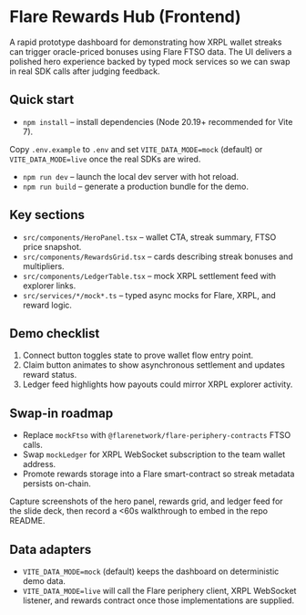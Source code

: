 # Flare Rewards Hub (Frontend)

A rapid prototype dashboard for demonstrating how XRPL wallet streaks can trigger oracle-priced bonuses using Flare FTSO data. The UI delivers a polished hero experience backed by typed mock services so we can swap in real SDK calls after judging feedback.

## Quick start
- `npm install` – install dependencies (Node 20.19+ recommended for Vite 7).

Copy `.env.example` to `.env` and set `VITE_DATA_MODE=mock` (default) or `VITE_DATA_MODE=live` once the real SDKs are wired.
- `npm run dev` – launch the local dev server with hot reload.
- `npm run build` – generate a production bundle for the demo.

## Key sections
- `src/components/HeroPanel.tsx` – wallet CTA, streak summary, FTSO price snapshot.
- `src/components/RewardsGrid.tsx` – cards describing streak bonuses and multipliers.
- `src/components/LedgerTable.tsx` – mock XRPL settlement feed with explorer links.
- `src/services/*/mock*.ts` – typed async mocks for Flare, XRPL, and reward logic.

## Demo checklist
1. Connect button toggles state to prove wallet flow entry point.
2. Claim button animates to show asynchronous settlement and updates reward status.
3. Ledger feed highlights how payouts could mirror XRPL explorer activity.

## Swap-in roadmap
- Replace `mockFtso` with `@flarenetwork/flare-periphery-contracts` FTSO calls.
- Swap `mockLedger` for XRPL WebSocket subscription to the team wallet address.
- Promote rewards storage into a Flare smart-contract so streak metadata persists on-chain.

Capture screenshots of the hero panel, rewards grid, and ledger feed for the slide deck, then record a <60s walkthrough to embed in the repo README.

## Data adapters
- `VITE_DATA_MODE=mock` (default) keeps the dashboard on deterministic demo data.
- `VITE_DATA_MODE=live` will call the Flare periphery client, XRPL WebSocket listener, and rewards contract once those implementations are supplied.
